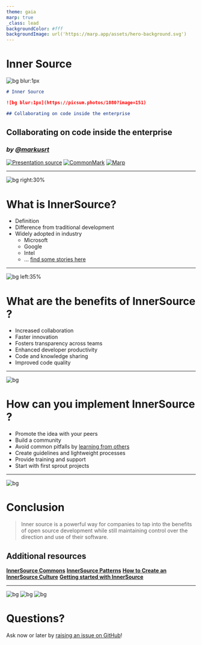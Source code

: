 ```yaml
---
theme: gaia
marp: true
_class: lead
backgroundColor: #fff
backgroundImage: url('https://marp.app/assets/hero-background.svg')
---
```


<!-- _class: invert -->
# Inner Source

![bg blur:1px](https://picsum.photos/1080?image=151)

```markdown
# Inner Source

![bg blur:1px](https://picsum.photos/1080?image=151)

## Collaborating on code inside the enterprise
```

## Collaborating on code inside the enterprise

### *by [@markusrt][markusrt]*

[![Presentation source](https://img.shields.io/badge/code-inner--source.md-green)](https://github.com/markusrt/markusrt/blob/main/presentations/inner-source.md) [![CommonMark](https://img.shields.io/badge/syntax-CommonMark-blue)](https://commonmark.org) [![Marp](https://img.shields.io/badge/tool-Marp-orange)](https://marp.app)

<!-- 
Welcome to this short introduction on inner source.
In case you are wondering about the ugly box of unformated
text right on this otherwise shiny title page ...
True to the motto of this presentation. I could not resist to
create it completely using source code. It is written in Markdown
and built using Marp, the Markdown presentation ecosystem.
Feel free to fix any typos via pull requests on GitHub later ;-)
 
So, what is inner source?

Inner source is a methodology that adapts the principles and practices
of open source software development to create a more collaborative,
innovative, and efficient working mode within a company.​

As more companies are turning to open source software,
inner source is becoming an increasingly important
way for them to tap into the benefits of open source
development while still maintaining control over the
direction and use of their software.​

However inner source does not need to stop at the software
level. There are many processes in an enterprise which would
benefit from a company-wide shared collarboration model.

Examples of non-code resources can include:
- Job descriptions for hiring
- Question catalogues for job interviews
- Standard operation procedures like employee onboarding
- Marketing texts and product descriptions
- Processes and workflows
-->

---

![bg right:30%](https://images.unsplash.com/photo-1555680510-34daedadbdb1?ixlib=rb-4.0.3&dl=markus-spiske-Fa0pTKuoDVY-unsplash.jpg&w=1080&q=80&fm=jpg&crop=entropy&cs=tinysrgb)

# What is InnerSource?​

- Definition​
- Difference from traditional development​
- Widely adopted in industry
  - Microsoft
  - Google
  - Intel
  - ... [find some stories here](https://innersourcecommons.org/stories/)

<!--
Although there a various areas where inner source could be applied
the remainder of this talk will focus on software source code as
the most natural inhabitant of an inner source repository.

As already mentioned,
Inner source refers to the application of open source principles
and practices within a company, rather than in a public open source community.​

Inner source is different from traditional software development
in that it emphasizes collaboration, transparency, and community-building.
So instead of hiding code in individual teams' repositories it
is visible throughout the complete company.
​
When embarking the inner source journey in your enterprise,
you can gladly rely on good experience from others who went first.
Examples of companies that have successfully implemented inner source
include Microsoft, Google, Intel, and many others.

Many of the big companies like Microsoft have by now also embraced open source software development. This is a natural evolution following the adoption of inner source.
-->

---

![bg left:35%](https://picsum.photos/1080?image=1)

# What are the benefits of InnerSource​?

- Increased collaboration
- Faster innovation
- Fosters transparency across teams​
- Enhanced developer productivity​
- Code and knowledge sharing​
- Improved code quality​

<!--
There are numerous benefits of InnerSource:

It can lead to increased collaboration between
teams and departments, which can result in faster
innovation and improved code quality.​

Additionally, innovation is made transparent and is
encouraging others to, for example, join forces on
similar ideas instead of all starting from scratch.

By opening internal code to a wider group of developers,
inner source can also make more efficient use of resources,
as developers can build on existing sources on all aspects.

How many tools exists three or four times in your company
just because the work is not known to others?

Inner source can also help to build a culture of learning and
experimentation, leading to a more engaged and motivated workforce.​
-->

---

<!-- _class: invert -->
![bg](https://picsum.photos/1080?image=177)

# How can you implement InnerSource​?

- Promote the idea with your peers
- Build a community​
- Avoid common pitfalls by [learning from others](https://innersourcecommons.org/learn/)
- Create guidelines and lightweight processes​
- Provide training and support​
- Start with first sprout projects

<!--
The first step to implement inner source in your company
is to promote the idea with your peers.

I am very happy, that you, my peers, joined to this event!
The first step is already done!

Following that, organizations should start by building a
community of developers who are interested in collaborating and sharing
knowledge.​

The community does not need to start from scratch. There
are many open source communities providing material on inner source.
The biggest one might be innersourcecommons.org. This site provides
great learning paths to get started.

Setting up clear guidelines and lightweight processes for inner source 
development, such as code review, testing, and documentation, can help to ensure that the code is of high quality and can be easily understood and maintained.​

Providing training and support for inner source development, including
training on open source best practices and tools, ensures
that developers have the skills and resources they need to contribute
effectively.​
-->

---

<!-- _class: invert -->
![bg](https://picsum.photos/1080?image=231)

# Conclusion

> Inner source is a powerful way for companies to tap into the benefits of open source development while still maintaining  control over the direction and use of their software.​

<!--
Inner source is a powerful way for companies to tap into the
benefits of open source development while still maintaining
control over the direction and use of their software.​

By increasing collaboration, speeding innovation, and improving
code quality, inner source can lead to more efficient and effective
use of resources and a more engaged workforce.​

Please follow these links to find additional, openly available
information on getting you started with inner source.

In fact, inner source is less about technicalities but way more
about building the culture where everybody feels save to openly
collaborate on their work.
-->

## Additional resources

**[InnerSource Commons](https://innersourcecommons.org)**
**[InnerSource Patterns](https://innersourcecommons.org/learn/patterns/)**
**[How to Create an InnerSource Culture](https://youtu.be/GXShI9Y9xGo)**
**[Getting started with InnerSource](https://www.oreilly.com/radar/getting-started-with-innersource)**

---
<!-- _class: invert -->
![bg](https://fakeimg.pl/400/0288d1/fff/?text=Q)
![bg](https://fakeimg.pl/400/02669d/fff/?text=%26)
![bg](https://fakeimg.pl/400/67b8e3/fff/?text=A)

# Questions?

Ask now or later by [raising an issue on GitHub](https://github.com/markusrt/markusrt/issues/new)!

<!--
If you have any questions about the information shown in this presentation,
feel free to ask them now or later by raising an issue on my GitHub repository.​
-->

[markusrt]: https://github.com/markusrt
